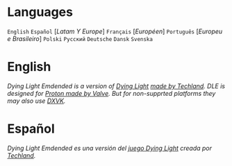 ##
# Languages
  `English` 
  `Español` [_Latam Y Europe_]
  `Français` [_Européen_]
  `Português` [_Europeu e Brasileiro_]
  `Polski`
  `Русский`
  `Deutsche`
  `Dansk`
  `Svenska`
#

# English
*Dying Light Emdended is a version of [Dying Light](https://dyinglightgame.com/dyinglight/) [made by Techland](https://techland.net/).*
_DLE is designed for [Proton made by Valve](https://github.com/ValveSoftware/Proton/). But for non-supprted platforms they may also use [DXVK](https://www.github.com/doitsujin/dxvk)._
##

# Español
*Dying Light Emdended es una versión del [juego Dying Light](https://dyinglightgame.com/dyinglight/) creada por [Techland](https://techland.net/).*
##
